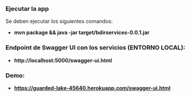 ### Ejecutar la app
Se deben ejecutar los siguientes comandos:

* **mvn package &amp;&amp; java -jar target/bdirservices-0.0.1.jar**

### Endpoint de Swagger UI con los servicios (**ENTORNO LOCAL**): 

* **http://localhost:5000/swagger-ui.html**

### Demo: 

* **https://guarded-lake-45640.herokuapp.com/swagger-ui.html**
